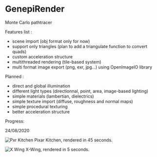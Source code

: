# GenepiRender

Monte Carlo pathtracer

Features list :
- scene import (obj format only for now)
- support only triangles (plan to add a triangulate function to convert quads)
- custom acceleration structure
- multithreaded rendering (tile-based system)
- multi format image export (png, exr, jpg...) using OpenImageIO library


Planned :
- direct and global illumination
- different light types (directionnal, point, area, image-based lighting)
- simple materials (lambertian, dielectrics)
- simple texture import (diffuse, roughness and normal maps)
- simple procedural texturing
- better acceleration structure



Progress:

24/08/2020

![Pxr Kitchen](https://imgur.com/fOvsSbw.png)
Pixar Kitchen, rendered in 45 seconds.

![X Wing](https://imgur.com/sKMp5yJ.png)
X-Wing, rendered in 5 seconds.
